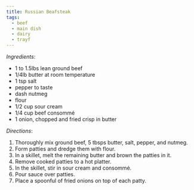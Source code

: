 ```yaml
---
title: Russian Beafsteak
tags:
  - beef
  - main dish
  - dairy
  - trayf
---
```

*Ingredients*:
- 1 to 1.5lbs lean ground beef
- 1/4lb butter at room temperature
- 1 tsp salt
- pepper to taste
- dash nutmeg
- flour
- 1/2 cup sour cream
- 1/4 cup beef consommé
- 1 onion, chopped and fried crisp in butter

*Directions*:
1. Thoroughly mix ground beef, 5 tbsps butter, salt, pepper, and nutmeg.
1. Form patties and dredge them with flour.
1. In a skillet, melt the remaining butter and brown the patties in it.
1. Remove cooked patties to a hot platter.
1. In the skillet, stir in sour cream and consommé.
1. Pour sauce over patties.
1. Place a spoonful of fried onions on top of each patty.
